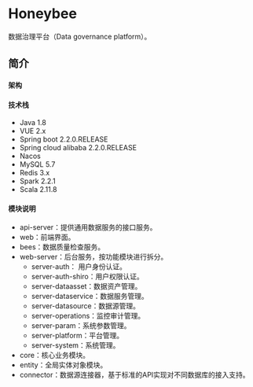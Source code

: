# Honeybee

数据治理平台（Data governance platform）。

## 简介

#### 架构

#### 技术栈

- Java 1.8
- VUE 2.x
- Spring boot 2.2.0.RELEASE
- Spring cloud alibaba 2.2.0.RELEASE
- Nacos
- MySQL 5.7
- Redis 3.x
- Spark 2.2.1
- Scala 2.11.8

#### 模块说明

- api-server：提供通用数据服务的接口服务。
- web：前端界面。
- bees：数据质量检查服务。
- web-server：后台服务，按功能模块进行拆分。
  - server-auth： 用户身份认证。
  - server-auth-shiro：用户权限认证。
  - server-dataasset：数据资产管理。
  - server-dataservice：数据服务管理。
  - server-datasource：数据源管理。
  - server-operations：监控审计管理。
  - server-param：系统参数管理。
  - server-platform：平台管理。
  - server-system：系统管理。
- core：核心业务模块。
- entity：全局实体对象模块。
- connector：数据源连接器，基于标准的API实现对不同数据库的接入支持。